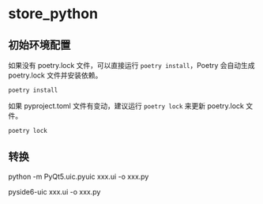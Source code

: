 # store_python
## 初始环境配置
如果没有 poetry.lock 文件，可以直接运行 `poetry install`，Poetry 会自动生成 poetry.lock 文件并安装依赖。
```shell
poetry install
```
如果 pyproject.toml 文件有变动，建议运行 `poetry lock` 来更新 poetry.lock 文件。
```shell
poetry lock
```

## 转换
python -m PyQt5.uic.pyuic xxx.ui -o xxx.py

pyside6-uic xxx.ui -o xxx.py
